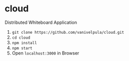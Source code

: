 # cloud
Distributed Whiteboard Application
1. `git clone https://github.com/vanivelpula/cloud.git`
2.  `cd cloud`
3.  `npm install`
4.  `npm start`
5.  Open `localhost:3000` in Browser
